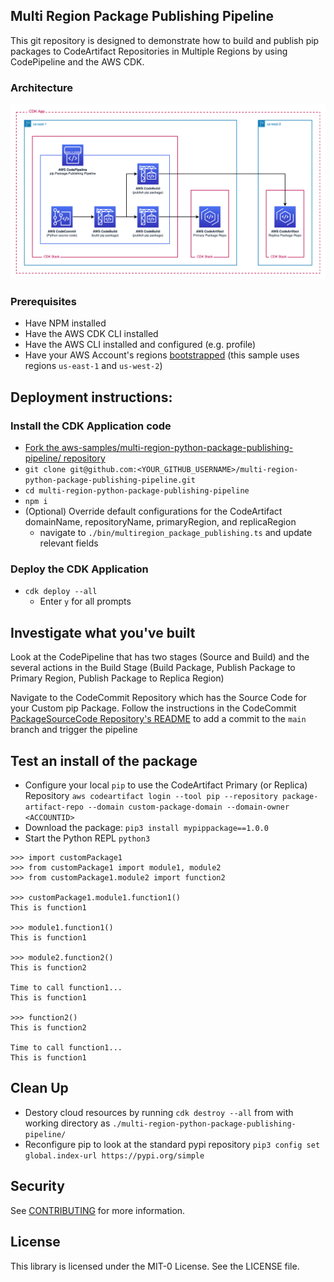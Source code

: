 ## Multi Region Package Publishing Pipeline

This git repository is designed to demonstrate how to build and publish pip packages to CodeArtifact Repositories in Multiple Regions by using CodePipeline and the AWS CDK.

### Architecture

![alt text](./Architecture.png)

### Prerequisites

- Have NPM installed
- Have the AWS CDK CLI installed
- Have the AWS CLI installed and configured (e.g. profile)
- Have your AWS Account's regions [bootstrapped](https://docs.aws.amazon.com/cdk/v2/guide/bootstrapping.html) (this sample uses regions `us-east-1` and `us-west-2`)

## Deployment instructions:

### Install the CDK Application code

- [Fork the aws-samples/multi-region-python-package-publishing-pipeline/ repository](https://github.com/aws-samples/multi-region-python-package-publishing-pipeline/fork)
- `git clone git@github.com:<YOUR_GITHUB_USERNAME>/multi-region-python-package-publishing-pipeline.git`
- `cd multi-region-python-package-publishing-pipeline`
- `npm i`
- (Optional) Override default configurations for the CodeArtifact domainName, repositoryName, primaryRegion, and replicaRegion
  - navigate to `./bin/multiregion_package_publishing.ts` and update relevant fields

### Deploy the CDK Application

- `cdk deploy --all`
  - Enter `y` for all prompts

## Investigate what you've built

Look at the CodePipeline that has two stages (Source and Build) and the several actions in the Build Stage (Build Package, Publish Package to Primary Region, Publish Package to Replica Region)

Navigate to the CodeCommit Repository which has the Source Code for your Custom pip Package. Follow the instructions in the CodeCommit [PackageSourceCode Repository's README](./lib/custom-package-source-code/README.md) to add a commit to the `main` branch and trigger the pipeline

## Test an install of the package

- Configure your local `pip` to use the CodeArtifact Primary (or Replica) Repository `aws codeartifact login --tool pip --repository package-artifact-repo --domain custom-package-domain --domain-owner <ACCOUNTID>`
- Download the package: `pip3 install mypippackage==1.0.0`
- Start the Python REPL `python3`

```
>>> import customPackage1
>>> from customPackage1 import module1, module2
>>> from customPackage1.module2 import function2

>>> customPackage1.module1.function1()
This is function1

>>> module1.function1()
This is function1

>>> module2.function2()
This is function2

Time to call function1...
This is function1

>>> function2()
This is function2

Time to call function1...
This is function1
```

## Clean Up

- Destory cloud resources by running `cdk destroy --all` from with working directory as `./multi-region-python-package-publishing-pipeline/`
- Reconfigure pip to look at the standard pypi repository `pip3 config set global.index-url https://pypi.org/simple`

## Security

See [CONTRIBUTING](CONTRIBUTING.md#security-issue-notifications) for more information.

## License

This library is licensed under the MIT-0 License. See the LICENSE file.
